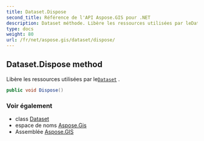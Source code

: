 ```yaml
---
title: Dataset.Dispose
second_title: Référence de l'API Aspose.GIS pour .NET
description: Dataset méthode. Libère les ressources utilisées par leDataset .
type: docs
weight: 80
url: /fr/net/aspose.gis/dataset/dispose/
---
```

## Dataset.Dispose method

Libère les ressources utilisées par le[`Dataset`](../) .

```csharp
public void Dispose()
```

### Voir également

* class [Dataset](../)
* espace de noms [Aspose.Gis](../../dataset/)
* Assemblée [Aspose.GIS](../../../)


